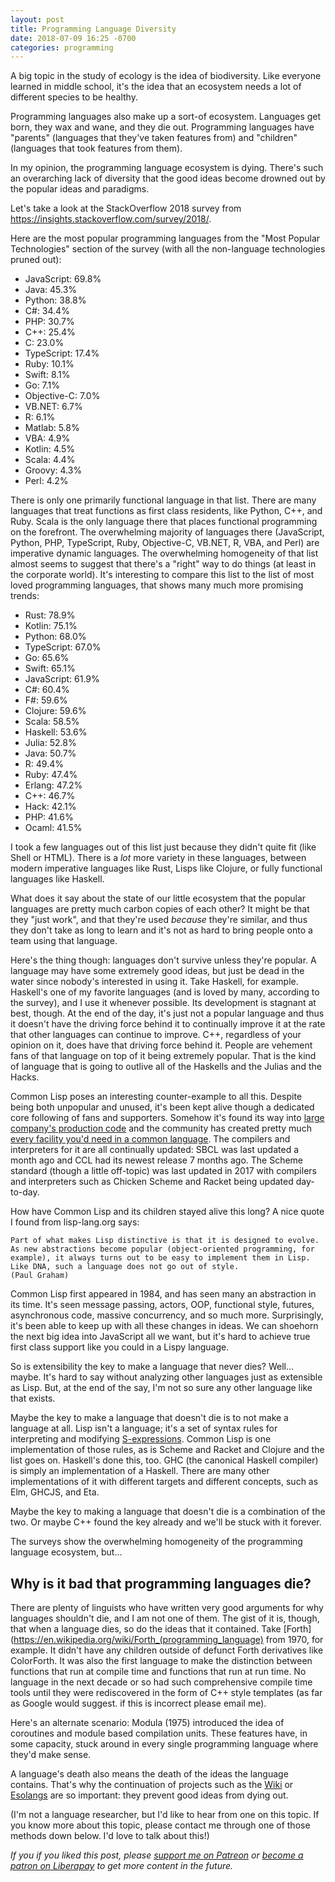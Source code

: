 ```yaml
---
layout: post
title: Programming Language Diversity
date: 2018-07-09 16:25 -0700
categories: programming
---
```

A big topic in the study of ecology is the idea of biodiversity. Like everyone learned in middle school, it's the idea that an ecosystem needs a lot of different species to be healthy.

Programming languages also make up a sort-of ecosystem. Languages get born, they wax and wane, and they die out. Programming languages have "parents" (languages that they've taken features from) and "children" (languages that took features from them).

In my opinion, the programming language ecosystem is dying. There's such an overarching lack of diversity that the good ideas become drowned out by the popular ideas and paradigms.

Let's take a look at the StackOverflow 2018 survey from <https://insights.stackoverflow.com/survey/2018/>.

Here are the most popular programming languages from the "Most Popular Technologies" section of the survey (with all the non-language technologies pruned out):

* JavaScript: 69.8%
* Java: 45.3%
* Python: 38.8%
* C#: 34.4%
* PHP: 30.7%
* C++: 25.4%
* C: 23.0%
* TypeScript: 17.4%
* Ruby: 10.1%
* Swift: 8.1%
* Go: 7.1%
* Objective-C: 7.0%
* VB.NET: 6.7%
* R: 6.1%
* Matlab: 5.8%
* VBA: 4.9%
* Kotlin: 4.5%
* Scala: 4.4%
* Groovy: 4.3%
* Perl: 4.2%

There is only one primarily functional language in that list. There are many languages that treat functions as first class residents, like Python, C++, and Ruby. Scala is the only language there that places functional programming on the forefront. The overwhelming majority of languages there (JavaScript, Python, PHP, TypeScript, Ruby, Objective-C, VB.NET, R, VBA, and Perl) are imperative dynamic languages. The overwhelming homogeneity of that list almost seems to suggest that there's a "right" way to do things (at least in the corporate world). It's interesting to compare this list to the list of most loved programming languages, that shows many much more promising trends:

* Rust: 78.9%
* Kotlin: 75.1%
* Python: 68.0%
* TypeScript: 67.0%
* Go: 65.6%
* Swift: 65.1%
* JavaScript: 61.9%
* C#: 60.4%
* F#: 59.6%
* Clojure: 59.6%
* Scala: 58.5%
* Haskell: 53.6%
* Julia: 52.8%
* Java: 50.7%
* R: 49.4%
* Ruby: 47.4%
* Erlang: 47.2%
* C++: 46.7%
* Hack: 42.1%
* PHP: 41.6%
* Ocaml: 41.5%

I took a few languages out of this list just because they didn't quite fit (like Shell or HTML). There is a _lot_ more variety in these languages, between modern imperative languages like Rust, Lisps like Clojure, or fully functional languages like Haskell.

What does it say about the state of our little ecosystem that the popular languages are pretty much carbon copies of each other? It might be that they "just work", and that they're used _because_ they're similar, and thus they don't take as long to learn and it's not as hard to bring people onto a team using that language.

Here's the thing though: languages don't survive unless they're popular. A language may have some extremely good ideas, but just be dead in the water since nobody's interested in using it. Take Haskell, for example. Haskell's one of my favorite languages (and is loved by many, according to the survey), and I use it whenever possible. Its development is stagnant at best, though. At the end of the day, it's just not a popular language and thus it doesn't have the driving force behind it to continually improve it at the rate that other languages can continue to improve. C++, regardless of your opinion on it, does have that driving force behind it. People are vehement fans of that language on top of it being extremely popular. That is the kind of language that is going to outlive all of the Haskells and the Julias and the Hacks.

Common Lisp poses an interesting counter-example to all this. Despite being both unpopular and unused, it's been kept alive though a dedicated core following of fans and supporters. Somehow it's found its way into [large company's production code](https://tech.grammarly.com/blog/running-lisp-in-production) and the community has created pretty much [every facility you'd need in a common language](https://www.quicklisp.org/beta/). The compilers and interpreters for it are all continually updated: SBCL was last updated a month ago and CCL had its newest release 7 months ago. The Scheme standard (though a little off-topic) was last updated in 2017 with compilers and interpreters such as Chicken Scheme and Racket being updated day-to-day.

How have Common Lisp and its children stayed alive this long? A nice quote I found from lisp-lang.org says:

    Part of what makes Lisp distinctive is that it is designed to evolve. As new abstractions become popular (object-oriented programming, for example), it always turns out to be easy to implement them in Lisp. Like DNA, such a language does not go out of style.
    (Paul Graham)

Common Lisp first appeared in 1984, and has seen many an abstraction in its time. It's seen message passing, actors, OOP, functional style, futures, asynchronous code, massive concurrency, and so much more. Surprisingly, it's been able to keep up with all these changes in ideas. We can shoehorn the next big idea into JavaScript all we want, but it's hard to achieve true first class support like you could in a Lispy language.

So is extensibility the key to make a language that never dies? Well... maybe. It's hard to say without analyzing other languages just as extensible as Lisp. But, at the end of the say, I'm not so sure any other language like that exists.

Maybe the key to make a language that doesn't die is to not make a language at all. Lisp isn't a language; it's a set of syntax rules for interpreting and modifying [S-expressions](https://en.wikipedia.org/wiki/S-expression). Common Lisp is one implementation of those rules, as is Scheme and Racket and Clojure and the list goes on. Haskell's done this, too. GHC (the canonical Haskell compiler) is simply an implementation of a Haskell. There are many other implementations of it with different targets and different concepts, such as Elm, GHCJS, and Eta.

Maybe the key to making a language that doesn't die is a combination of the two. Or maybe C++ found the key already and we'll be stuck with it forever.

The surveys show the overwhelming homogeneity of the programming language ecosystem, but...

Why is it bad that programming languages die?
---
There are plenty of linguists who have written very good arguments for why languages shouldn't die, and I am not one of them. The gist of it is, though, that when a language dies, so do the ideas that it contained. Take [Forth](https://en.wikipedia.org/wiki/Forth_(programming_language) from 1970, for example. It didn't have any children outside of defunct Forth derivatives like ColorForth. It was also the first language to make the distinction between functions that run at compile time and functions that run at run time. No language in the next decade or so had such comprehensive compile time tools until they were rediscovered in the form of C++ style templates (as far as Google would suggest. if this is incorrect please email me).

Here's an alternate scenario: Modula (1975) introduced the idea of coroutines and module based compilation units. These features have, in some capacity, stuck around in every single programming language where they'd make sense.

A language's death also means the death of the ideas the language contains. That's why the continuation of projects such as the [Wiki](http://wiki.c2.com/) or [Esolangs](https://esolangs.org/wiki/Main_Page) are so important: they prevent good ideas from dying out.

(I'm not a language researcher, but I'd like to hear from one on this topic. If you know more about this topic, please contact me through one of those methods down below. I'd love to talk about this!)

_If you if you liked this post, please [support me on Patreon](https://www.patreon.com/aearnus) or [become a patron on Liberapay](https://liberapay.com/Aearnus) to get more content in the future._
